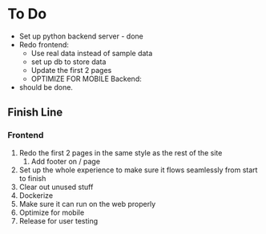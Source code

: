 # To Do

- Set up python backend server - done
- Redo frontend:
  - Use real data instead of sample data
  - set up db to store data
  - Update the first 2 pages
  - OPTIMIZE FOR MOBILE
Backend:
- should be done.

## Finish Line

### Frontend

1. Redo the first 2 pages in the same style as the rest of the site
   1. Add footer on / page
2. Set up the whole experience to make sure it flows seamlessly from start to finish
3. Clear out unused stuff
4. Dockerize
5. Make sure it can run on the web properly
6. Optimize for mobile
7. Release for user testing
  